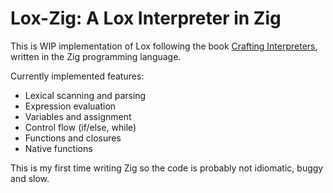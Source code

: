 # Lox-Zig: A Lox Interpreter in Zig

This is WIP implementation of Lox following the book [Crafting Interpreters](https://craftinginterpreters.com/), written in the Zig programming language.

Currently implemented features:

- Lexical scanning and parsing
- Expression evaluation
- Variables and assignment
- Control flow (if/else, while)
- Functions and closures
- Native functions

This is my first time writing Zig so the code is probably not idiomatic, buggy and slow.